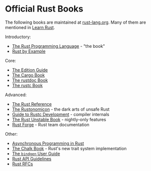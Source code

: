 # Official Rust Books

The following books are maintained at [rust-lang.org](https://www.rust-lang.org/).
Many of them are mentioned in [Learn Rust](https://www.rust-lang.org/learn).

Introductory:
* [The Rust Programming Language](https://doc.rust-lang.org/book/) - "the book"
* [Rust by Example](https://doc.rust-lang.org/stable/rust-by-example/)

Core:
* [The Edition Guide](https://doc.rust-lang.org/edition-guide/index.html)
* [The Cargo Book](https://doc.rust-lang.org/cargo/index.html)
* [The rustdoc Book](https://doc.rust-lang.org/stable/rustdoc/)
* [The rustc Book](https://doc.rust-lang.org/rustc/index.html)

Advanced:
* [The Rust Reference](https://doc.rust-lang.org/reference/)
* [The Rustonomicon](https://doc.rust-lang.org/nomicon/) - the dark arts of unsafe Rust
* [Guide to Rustc Development](https://rustc-dev-guide.rust-lang.org/) - compiler internals
* [The Rust Unstable Book](https://doc.rust-lang.org/unstable-book/) - nightly-only features
* [Rust Forge](https://forge.rust-lang.org/) - Rust team documentation

Other:
* [Asynchronous Programming in Rust](https://rust-lang.github.io/async-book/)
* [The Chalk Book](https://rust-lang.github.io/chalk/book/) - Rust's new trait system implementation
* [The `bindgen` User Guide](https://rust-lang.github.io/rust-bindgen/)
* [Rust API Guidelines](https://rust-lang.github.io/api-guidelines/)
* [Rust RFCs](https://rust-lang.github.io/rfcs/)
